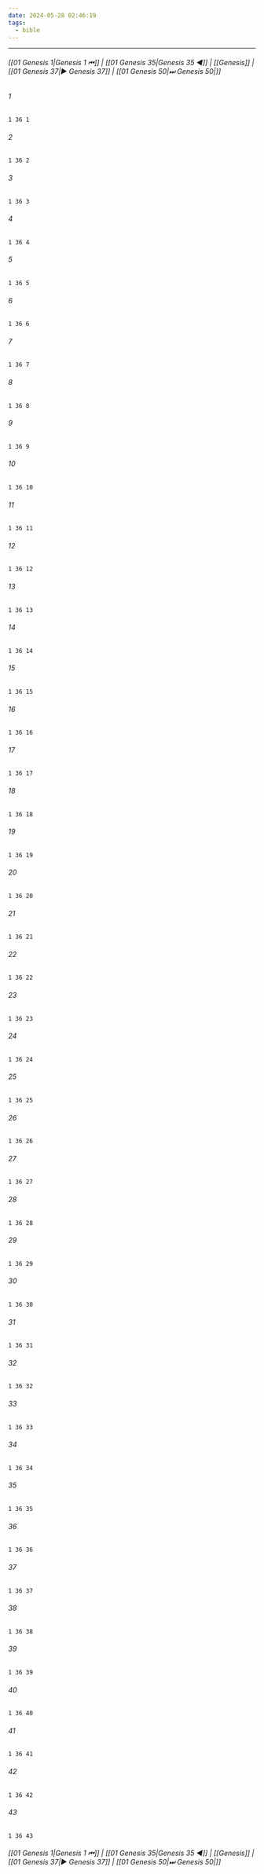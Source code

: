 ```yaml
---
date: 2024-05-28 02:46:19
tags:
  - bible
---
```

___

###### [[01 Genesis 1|Genesis 1 ⏮]] | [[01 Genesis 35|Genesis 35 ◀]] | [[Genesis]] | [[01 Genesis 37|▶ Genesis 37]] | [[01 Genesis 50|⏭ Genesis 50|]]

###### 1
``` verse
1 36 1 
```
###### 2
``` verse
1 36 2 
```
###### 3
``` verse
1 36 3 
```
###### 4
``` verse
1 36 4 
```
###### 5
``` verse
1 36 5 
```
###### 6
``` verse
1 36 6 
```
###### 7
``` verse
1 36 7 
```
###### 8
``` verse
1 36 8 
```
###### 9
``` verse
1 36 9 
```
###### 10
``` verse
1 36 10 
```
###### 11
``` verse
1 36 11 
```
###### 12
``` verse
1 36 12 
```
###### 13
``` verse
1 36 13 
```
###### 14
``` verse
1 36 14 
```
###### 15
``` verse
1 36 15 
```
###### 16
``` verse
1 36 16 
```
###### 17
``` verse
1 36 17 
```
###### 18
``` verse
1 36 18 
```
###### 19
``` verse
1 36 19 
```
###### 20
``` verse
1 36 20 
```
###### 21
``` verse
1 36 21 
```
###### 22
``` verse
1 36 22 
```
###### 23
``` verse
1 36 23 
```
###### 24
``` verse
1 36 24 
```
###### 25
``` verse
1 36 25 
```
###### 26
``` verse
1 36 26 
```
###### 27
``` verse
1 36 27 
```
###### 28
``` verse
1 36 28 
```
###### 29
``` verse
1 36 29 
```
###### 30
``` verse
1 36 30 
```
###### 31
``` verse
1 36 31 
```
###### 32
``` verse
1 36 32 
```
###### 33
``` verse
1 36 33 
```
###### 34
``` verse
1 36 34 
```
###### 35
``` verse
1 36 35 
```
###### 36
``` verse
1 36 36 
```
###### 37
``` verse
1 36 37 
```
###### 38
``` verse
1 36 38 
```
###### 39
``` verse
1 36 39 
```
###### 40
``` verse
1 36 40 
```
###### 41
``` verse
1 36 41 
```
###### 42
``` verse
1 36 42 
```
###### 43
``` verse
1 36 43 
```

###### [[01 Genesis 1|Genesis 1 ⏮]] | [[01 Genesis 35|Genesis 35 ◀]] | [[Genesis]] | [[01 Genesis 37|▶ Genesis 37]] | [[01 Genesis 50|⏭ Genesis 50|]]

